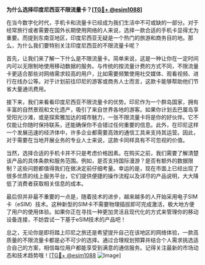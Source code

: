 **为什么选择印度尼西亚不限流量卡？[[TG💪+ @esim1088](https://t.me/s/esim1088)]**

在当今数字化时代，手机卡和流量卡已经成为我们生活中不可或缺的一部分。对于经常旅行或者需要在国外长期使用网络的人来说，选择一款合适的手机卡显得尤为重要。而提到东南亚地区，印度尼西亚无疑是一个热门的旅游和商务目的地。那么，为什么我们要特别关注印度尼西亚的不限流量卡呢？

首先，让我们来了解一下什么是不限流量卡。简单来说，这是一种让你在一定时间内可以无限制地使用移动数据的服务。与传统的按流量计费的方式不同，不限流量卡更适合那些对网络需求较高的用户，比如需要频繁使用社交媒体、观看视频、进行在线办公等。对于计划前往印尼的游客或商务人士而言，这款卡能够帮助他们节省大量通讯费用。

接下来，我们来看看印度尼西亚不限流量卡的优势。印尼作为一个群岛国家，拥有丰富的自然景观和文化遗产，吸引了来自世界各地的游客。如果你计划去巴厘岛享受阳光沙滩，或是探索雅加达的城市魅力，一张不限流量卡将是你的好伙伴。它不仅能让你随时保持联系，还能确保你不会错过任何重要的信息。此外，在印尼这样一个发展迅速的经济体中，许多企业都需要高效的通信工具来支持其运营。因此，对于需要在当地开展业务的专业人士来说，这款卡同样具有不可忽视的价值。

当然，选择合适的手机卡并不只是考虑价格因素。在购买之前，我们需要了解清楚该产品的具体条款和服务范围。例如，是否支持国际漫游？是否有额外的数据限制？这些问题都值得我们在做决定前仔细考量。幸运的是，现在市面上已经出现了很多优质的线上服务平台，它们提供便捷的操作流程以及详尽的产品说明，大大降低了消费者获取相关信息的成本。

最后但并非最不重要的一点是，随着技术的进步，越来越多的人开始采用电子SIM卡（eSIM）技术。这种新型的SIM卡不需要物理插拔即可完成激活，极大地方便了用户的使用体验。如果你正在寻找一种更加灵活且现代化的方式来管理你的移动设备连接，不妨尝试一下基于eSIM技术的产品吧！

总之，无论你是即将踏上印尼之旅还是希望提升自己在该地区的网络体验，一款高质量的不限流量卡都是必不可少的选择。通过合理规划预算并结合个人需求挑选适合自己的方案，相信每位用户都能享受到满意的通信服务。记得关注最新的市场动态和技术趋势哦！[[TG💪+ @esim1088](https://t.me/s/esim1088) ![Image](https://i.postimg.cc/4NQfJmqS/Snipaste-2025-05-13-00-14-12.png)]